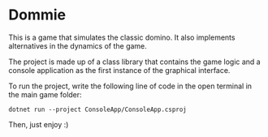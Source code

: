 # Dommie
This is a game that simulates the classic domino.
It also implements alternatives in the dynamics of the game.

The project is made up of a class library that contains the game logic and a console application as the first instance of the graphical interface.

To run the project, write the following line of code in the open terminal in the main game folder:

```
dotnet run --project ConsoleApp/ConsoleApp.csproj
```

Then, just enjoy :)